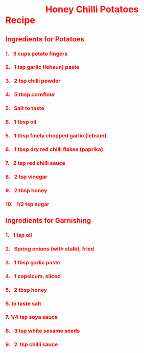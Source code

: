# <span style="color: rgb(255, 0, 0)">                   Honey Chilli Potatoes Recipe </span>

## 

## <span style="color: rgb(255, 0, 0)"> Ingredients for Potatoes</span>



### <span style="color: rgb(255, 0, 0)"> 1.   3 cups potato fingers</span>

### <span style="color: rgb(255, 0, 0)">2.   1 tsp garlic (lehsun) paste</span>

### <span style="color: rgb(255, 0, 0)">3.   2 tsp chilli powder</span>

### <span style="color: rgb(255, 0, 0)"> 4.   5 tbsp cornflour</span>

### <span style="color: rgb(255, 0, 0)">5.   Salt to taste</span>

### <span style="color: rgb(255, 0, 0)">6.   1 tbsp oil</span>

### <span style="color: rgb(255, 0, 0)">5.   1 tbsp finely chopped garlic (lehsun)</span>

### <span style="color: rgb(255, 0, 0)">6.   1 tbsp dry red chilli flakes (paprika)</span>

### <span style="color: rgb(255, 0, 0)">7.   2 tsp red chilli sauce</span>

### <span style="color: rgb(255, 0, 0)">8.   2 tsp vinegar</span>

### <span style="color: rgb(255, 0, 0)">9.   2 tbsp honey</span>

### <span style="color: rgb(255, 0, 0)">10.   1/2 tsp sugar</span>



## <span style="color: rgb(255, 0, 0)"> Ingredients for Garnishing</span>



### <span style="color: rgb(255, 0, 0)"> 1.   1 tsp oil</span>

### <span style="color: rgb(255, 0, 0)">2.   Spring onions (with stalk), fried</span>

### <span style="color: rgb(255, 0, 0)">3.   1 tbsp garlic paste</span>

### <span style="color: rgb(255, 0, 0)">4.   1 capsicum, sliced</span>

### <span style="color: rgb(255, 0, 0)">5.   2 tbsp honey</span>

### <span style="color: rgb(255, 0, 0)">6.  to taste salt</span>

### <span style="color: rgb(255, 0, 0)">7.  1/4 tsp soya sauce</span>

### <span style="color: rgb(255, 0, 0)">8.   3 tsp white sesame seeds</span>

### <span style="color: rgb(255, 0, 0)">9.   2  tsp chilli sauce</span>
